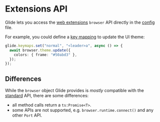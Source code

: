 # Extensions API

Glide lets you access the [web extensions](https://developer.mozilla.org/en-US/docs/Mozilla/Add-ons/WebExtensions/Browser_support_for_JavaScript_APIs) `browser` API directly in the [config](config.md) file.

For example, you could define a [key mapping](keys.md) to update the UI theme:

```typescript
glide.keymaps.set("normal", "<leader>a", async () => {
  await browser.theme.update({
    colors: { frame: "#50abd3" },
  });
});
```

## Differences

While the `browser` object Glide provides is _mostly_ compatible with the [standard](https://developer.mozilla.org/en-US/docs/Mozilla/Add-ons/WebExtensions/Browser_support_for_JavaScript_APIs) API, there
are some differences:

- all method calls return a `ts:Promise<T>`.
- some APIs are not supported, e.g. `browser.runtime.connect()` and any other `Port` API.
